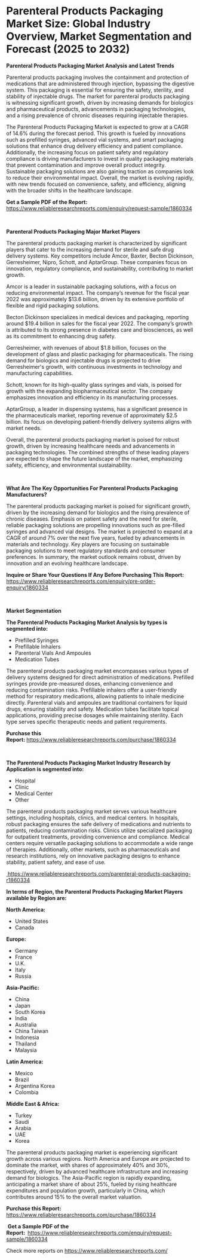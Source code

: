 <p><h1>Parenteral Products Packaging Market Size: Global Industry Overview, Market Segmentation and Forecast (2025 to 2032)</h1></p><p><strong>Parenteral Products Packaging Market Analysis and Latest Trends</strong></p>
<p><p>Parenteral products packaging involves the containment and protection of medications that are administered through injection, bypassing the digestive system. This packaging is essential for ensuring the safety, sterility, and stability of injectable drugs. The market for parenteral products packaging is witnessing significant growth, driven by increasing demands for biologics and pharmaceutical products, advancements in packaging technologies, and a rising prevalence of chronic diseases requiring injectable therapies.</p><p>The Parenteral Products Packaging Market is expected to grow at a CAGR of 14.6% during the forecast period. This growth is fueled by innovations such as prefilled syringes, advanced vial systems, and smart packaging solutions that enhance drug delivery efficiency and patient compliance. Additionally, the increasing focus on patient safety and regulatory compliance is driving manufacturers to invest in quality packaging materials that prevent contamination and improve overall product integrity. Sustainable packaging solutions are also gaining traction as companies look to reduce their environmental impact. Overall, the market is evolving rapidly, with new trends focused on convenience, safety, and efficiency, aligning with the broader shifts in the healthcare landscape.</p></p>
<p><strong>Get a Sample PDF of the Report:&nbsp;</strong> <a href="https://www.reliableresearchreports.com/enquiry/request-sample/1860334?utm_campaign=2746&utm_medium=2&utm_source=Github&utm_content=ia&utm_term=03032025&utm_id=parenteral-products-packaging">https://www.reliableresearchreports.com/enquiry/request-sample/1860334</a></p>
<p>&nbsp;</p>
<p><strong>Parenteral Products Packaging Major Market Players</strong></p>
<p><p>The parenteral products packaging market is characterized by significant players that cater to the increasing demand for sterile and safe drug delivery systems. Key competitors include Amcor, Baxter, Becton Dickinson, Gerresheimer, Nipro, Schott, and AptarGroup. These companies focus on innovation, regulatory compliance, and sustainability, contributing to market growth.</p><p>Amcor is a leader in sustainable packaging solutions, with a focus on reducing environmental impact. The company’s revenue for the fiscal year 2022 was approximately $13.6 billion, driven by its extensive portfolio of flexible and rigid packaging solutions.</p><p>Becton Dickinson specializes in medical devices and packaging, reporting around $19.4 billion in sales for the fiscal year 2022. The company’s growth is attributed to its strong presence in diabetes care and biosciences, as well as its commitment to enhancing drug safety.</p><p>Gerresheimer, with revenues of about $1.8 billion, focuses on the development of glass and plastic packaging for pharmaceuticals. The rising demand for biologics and injectable drugs is projected to drive Gerresheimer's growth, with continuous investments in technology and manufacturing capabilities.</p><p>Schott, known for its high-quality glass syringes and vials, is poised for growth with the expanding biopharmaceutical sector. The company emphasizes innovation and efficiency in its manufacturing processes.</p><p>AptarGroup, a leader in dispensing systems, has a significant presence in the pharmaceuticals market, reporting revenue of approximately $2.5 billion. Its focus on developing patient-friendly delivery systems aligns with market needs.</p><p>Overall, the parenteral products packaging market is poised for robust growth, driven by increasing healthcare needs and advancements in packaging technologies. The combined strengths of these leading players are expected to shape the future landscape of the market, emphasizing safety, efficiency, and environmental sustainability.</p></p>
<p>&nbsp;</p>
<p><strong>What Are The Key Opportunities For Parenteral Products Packaging Manufacturers?</strong></p>
<p><p>The parenteral products packaging market is poised for significant growth, driven by the increasing demand for biologics and the rising prevalence of chronic diseases. Emphasis on patient safety and the need for sterile, reliable packaging solutions are propelling innovations such as pre-filled syringes and advanced vial designs. The market is projected to expand at a CAGR of around 7% over the next five years, fueled by advancements in materials and technology. Key players are focusing on sustainable packaging solutions to meet regulatory standards and consumer preferences. In summary, the market outlook remains robust, driven by innovation and an evolving healthcare landscape.</p></p>
<p><strong>Inquire or Share Your Questions If Any Before Purchasing This Report:</strong> <a href="https://www.reliableresearchreports.com/enquiry/pre-order-enquiry/1860334?utm_campaign=2746&utm_medium=2&utm_source=Github&utm_content=ia&utm_term=03032025&utm_id=parenteral-products-packaging">https://www.reliableresearchreports.com/enquiry/pre-order-enquiry/1860334</a></p>
<p>&nbsp;</p>
<p><strong>Market Segmentation</strong></p>
<p><strong>The Parenteral Products Packaging Market Analysis by types is segmented into:</strong></p>
<p><ul><li>Prefilled Syringes</li><li>Prefillable Inhalers</li><li>Parenteral Vials And Ampoules</li><li>Medication Tubes</li></ul></p>
<p><p>The parenteral products packaging market encompasses various types of delivery systems designed for direct administration of medications. Prefilled syringes provide pre-measured doses, enhancing convenience and reducing contamination risks. Prefillable inhalers offer a user-friendly method for respiratory medications, allowing patients to inhale medicine directly. Parenteral vials and ampoules are traditional containers for liquid drugs, ensuring stability and safety. Medication tubes facilitate topical applications, providing precise dosages while maintaining sterility. Each type serves specific therapeutic needs and patient requirements.</p></p>
<p><strong>Purchase this Report:&nbsp;</strong><a href="https://www.reliableresearchreports.com/purchase/1860334?utm_campaign=2746&utm_medium=2&utm_source=Github&utm_content=ia&utm_term=03032025&utm_id=parenteral-products-packaging">https://www.reliableresearchreports.com/purchase/1860334</a></p>
<p>&nbsp;</p>
<p><strong>The Parenteral Products Packaging Market Industry Research by Application is segmented into:</strong></p>
<p><ul><li>Hospital</li><li>Clinic</li><li>Medical Center</li><li>Other</li></ul></p>
<p><p>The parenteral products packaging market serves various healthcare settings, including hospitals, clinics, and medical centers. In hospitals, robust packaging ensures the safe delivery of medications and nutrients to patients, reducing contamination risks. Clinics utilize specialized packaging for outpatient treatments, providing convenience and compliance. Medical centers require versatile packaging solutions to accommodate a wide range of therapies. Additionally, other markets, such as pharmaceuticals and research institutions, rely on innovative packaging designs to enhance stability, patient safety, and ease of use.</p></p>
<p><a href="https://www.reliableresearchreports.com/parenteral-products-packaging-r1860334?utm_campaign=2746&utm_medium=2&utm_source=Github&utm_content=ia&utm_term=03032025&utm_id=parenteral-products-packaging">&nbsp;https://www.reliableresearchreports.com/parenteral-products-packaging-r1860334</a></p>
<p><strong>In terms of Region, the Parenteral Products Packaging Market Players available by Region are:</strong></p>
<p>
    <p> <strong> North America: </strong>
        <ul>
            <li>United States</li>
            <li>Canada</li>
        </ul>
        </p> 
    <p> <strong> Europe: </strong>
        <ul>
            <li>Germany</li>
            <li>France</li>
            <li>U.K.</li>
            <li>Italy</li>
            <li>Russia</li>
        </ul>
        </p> 
    <p> <strong> Asia-Pacific: </strong>
        <ul>
            <li>China</li>
            <li>Japan</li>
            <li>South Korea</li>
            <li>India</li>
            <li>Australia</li>
            <li>China Taiwan</li>
            <li>Indonesia</li>
            <li>Thailand</li>
            <li>Malaysia</li>
        </ul>
        </p> 
    <p> <strong> Latin America: </strong>
        <ul>
            <li>Mexico</li>
            <li>Brazil</li>
            <li>Argentina Korea</li>
            <li>Colombia</li>
        </ul>
        </p> 
    <p> <strong> Middle East & Africa: </strong>
        <ul>
            <li>Turkey</li>
            <li>Saudi</li>
            <li>Arabia</li>
            <li>UAE</li>
            <li>Korea</li>
        </ul>
    </p>
    </p>
<p><p>The parenteral products packaging market is experiencing significant growth across various regions. North America and Europe are projected to dominate the market, with shares of approximately 40% and 30%, respectively, driven by advanced healthcare infrastructure and increasing demand for biologics. The Asia-Pacific region is rapidly expanding, anticipating a market share of about 25%, fueled by rising healthcare expenditures and population growth, particularly in China, which contributes around 15% to the overall market valuation.</p></p>
<p><strong>Purchase this Report: </strong><a href="https://www.reliableresearchreports.com/purchase/1860334?utm_campaign=2746&utm_medium=2&utm_source=Github&utm_content=ia&utm_term=03032025&utm_id=parenteral-products-packaging">https://www.reliableresearchreports.com/purchase/1860334</a></p>
<p>&nbsp;<strong>Get a Sample PDF of the Report:&nbsp;&nbsp;</strong><a href="https://www.reliableresearchreports.com/enquiry/request-sample/1860334?utm_campaign=2746&utm_medium=2&utm_source=Github&utm_content=ia&utm_term=03032025&utm_id=parenteral-products-packaging">https://www.reliableresearchreports.com/enquiry/request-sample/1860334</a></p>
<p><strong></strong></p>
<p>Check more reports on <a href="https://www.reliableresearchreports.com/?utm_campaign=2746&utm_medium=2&utm_source=Github&utm_content=ia&utm_term=03032025&utm_id=parenteral-products-packaging">https://www.reliableresearchreports.com/</a></p>